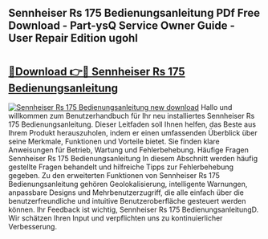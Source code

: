 ## Sennheiser Rs 175 Bedienungsanleitung PDf Free Download - Part-ysQ Service Owner Guide - User Repair Edition ugohl

# <h2><a href="http://df222n.blite.top/?on=Sennheiser+Rs+175+Bedienungsanleitung">🔗Download 👉🔴 Sennheiser Rs 175 Bedienungsanleitung</a></h2>

[![Sennheiser Rs 175 Bedienungsanleitung new download](https://i.imgur.com/lujVjoI.png)](http://df222n.blite.top/?on=Sennheiser+Rs+175+Bedienungsanleitung)
Hallo und willkommen zum Benutzerhandbuch für Ihr neu installiertes Sennheiser Rs 175 Bedienungsanleitung. Dieser Leitfaden soll Ihnen helfen, das Beste aus Ihrem Produkt herauszuholen, indem er einen umfassenden Überblick über seine Merkmale, Funktionen und Vorteile bietet. Sie finden klare Anweisungen für Betrieb, Wartung und Fehlerbehebung. Häufige Fragen Sennheiser Rs 175 Bedienungsanleitung In diesem Abschnitt werden häufig gestellte Fragen behandelt und hilfreiche Tipps zur Fehlerbehebung gegeben. Zu den erweiterten Funktionen von Sennheiser Rs 175 Bedienungsanleitung gehören Geolokalisierung, intelligente Warnungen, anpassbare Designs und Mehrbenutzerzugriff, die alle einfach über die benutzerfreundliche und intuitive Benutzeroberfläche gesteuert werden können. Ihr Feedback ist wichtig, Sennheiser Rs 175 BedienungsanleitungD. Wir schätzen Ihren Input und verpflichten uns zu kontinuierlicher Verbesserung.
